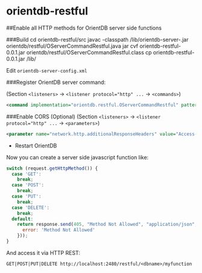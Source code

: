 # orientdb-restful

##Enable all HTTP methods for OrientDB server side functions

###Build
    cd orientdb-restful/src
    javac -classpath <path to orientdb>/lib/orientdb-server-<version>.jar orientdb/restful/OServerCommandRestful.java
    jar cvf orientdb-restful-0.0.1.jar orientdb/restful/OServerCommandRestful.class
    cp orientdb-restful-0.0.1.jar <path to orientdb>/lib/

Edit `orientdb-server-config.xml`

###Register OrientDB server command: 

(Section `<listeners>` -> `<listener protocol="http" ...` -> `<commands>`)
```xml
<command implementation="orientdb.restful.OServerCommandRestful" pattern="GET|restful/* POST|restful/* PUT|restful/* PATCH|restful/* DELETE|restful/*" stateful="false"/>
```

###Enable CORS (Optional)
(Section `<listeners>` -> `<listener protocol="http" ...` -> `<parameters>`)
```xml
<parameter name="network.http.additionalResponseHeaders" value="Access-Control-Allow-Origin: * ;Access-Control-Allow-Credentials: true;Access-Control-Allow-Headers: Content-Type, Authorization;Access-Control-Allow-Methods: POST, GET, PUT, PATCH, DELETE, HEAD, OPTION"/>
```
* Restart OrientDB

Now you can create a server side javascript function like:
```javascript
switch (request.getHttpMethod()) {
  case 'GET':
    break;
  case 'POST':
    break;
  case 'PUT':
    break;
  case 'DELETE':
    break;
  default:
    return response.send(405, "Method Not Allowed", "application/json", JSON.stringify({
      error: 'Method Not Allowed'
    }));
}   
```

And access it via HTTP REST:

    GET|POST|PUT|DELETE http://localhost:2480/restful/<dbname>/myfunction
